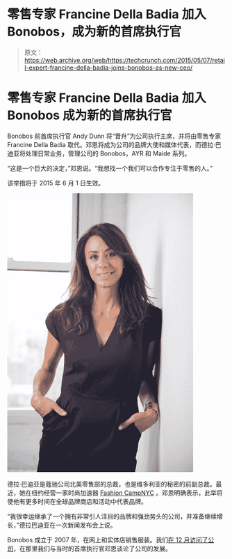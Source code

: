# 零售专家 Francine Della Badia 加入 Bonobos，成为新的首席执行官 

> 原文：<https://web.archive.org/web/https://techcrunch.com/2015/05/07/retail-expert-francine-della-badia-joins-bonobos-as-new-ceo/>

# 零售专家 Francine Della Badia 加入 Bonobos 成为新的首席执行官

Bonobos 前首席执行官 Andy Dunn 将“晋升”为公司执行主席，并将由零售专家 Francine Della Badia 取代。邓恩将成为公司的品牌大使和媒体代表，而德拉·巴迪亚将处理日常业务，管理公司的 Bonobos，AYR 和 Maide 系列。

“这是一个巨大的决定，”邓恩说。“我想找一个我们可以合作专注于零售的人。”

该举措将于 2015 年 6 月 1 日生效。

![FDB Headshot](img/a3a3b28c84046e67cd65ec18ebf8405f.png)

德拉·巴迪亚是蔻驰公司北美零售部的总裁，也是维多利亚的秘密的前副总裁。最近，她在纽约经营一家时尚加速器 [Fashion CampNYC](https://web.archive.org/web/20230129063857/http://fashioncampnyc.com/) 。邓恩明确表示，此举将使他有更多时间在全球品牌商店和活动中代表品牌。

“我很幸运继承了一个拥有非常引人注目的品牌和强劲势头的公司，并准备继续增长，”德拉巴迪亚在一次新闻发布会上说。

Bonobos 成立于 2007 年，在网上和实体店销售服装。我们[在 12 月访问了公司](https://web.archive.org/web/20230129063857/https://techcrunch.com/2014/12/15/techcrunch-makers-bonobos-headquarters-ramps-up-for-the-holidays/)，在那里我们与当时的首席执行官邓恩谈论了公司的发展。